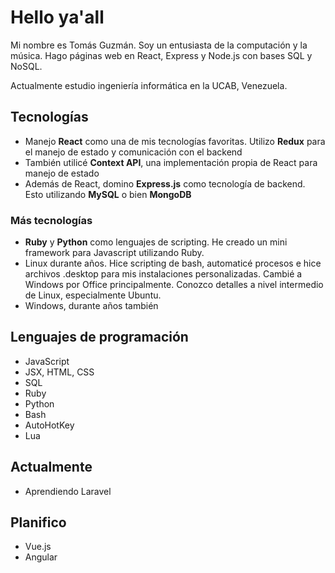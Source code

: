 # Hello ya'all

Mi nombre es Tomás Guzmán. Soy un entusiasta de la computación y la música. Hago páginas web en React, Express y Node.js con bases SQL y NoSQL.

Actualmente estudio ingeniería informática en la UCAB, Venezuela.

## Tecnologías

- Manejo **React** como una de mis tecnologías favoritas. Utilizo **Redux** para el manejo de estado y comunicación con el backend
- También utilicé **Context API**, una implementación propia de React para manejo de estado
- Además de React, domino **Express.js** como tecnología de backend. Esto utilizando **MySQL** o bien **MongoDB**

### Más tecnologías

- **Ruby** y **Python** como lenguajes de scripting. He creado un mini framework para Javascript utilizando Ruby.
- Linux durante años. Hice scripting de bash, automaticé procesos e hice archivos .desktop para mis instalaciones personalizadas. Cambié a Windows por Office principalmente. Conozco detalles a nivel intermedio de Linux, especialmente Ubuntu.
- Windows, durante años también

## Lenguajes de programación

- JavaScript
- JSX, HTML, CSS
- SQL
- Ruby
- Python
- Bash
- AutoHotKey
- Lua

## Actualmente

- Aprendiendo Laravel

## Planifico

- Vue.js
- Angular
